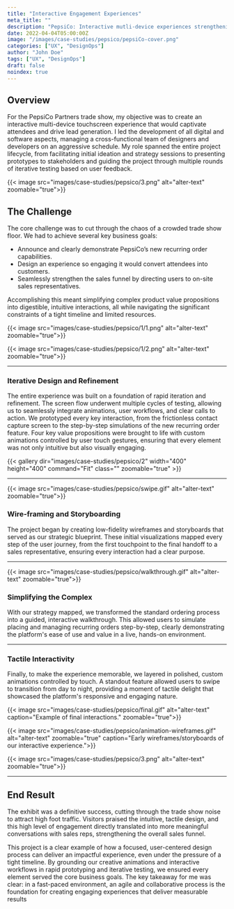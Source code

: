 ```yaml
---
title: "Interactive Engagement Experiences"
meta_title: ""
description: "PepsiCo: Interactive mutli-device experiences strengthening sales funnels."
date: 2022-04-04T05:00:00Z
image: "/images/case-studies/pepsico/pepsiCo-cover.png"
categories: ["UX", "DesignOps"]
author: "John Doe"
tags: ["UX", "DesignOps"]
draft: false
noindex: true
---
```

## Overview

For the PepsiCo Partners trade show, my objective was to create an interactive multi-device touchscreen experience that would captivate attendees and drive lead generation. I led the development of all digital and software aspects, managing a cross-functional team of designers and developers on an aggressive schedule. My role spanned the entire project lifecycle, from facilitating initial ideation and strategy sessions to presenting prototypes to stakeholders and guiding the project through multiple rounds of iterative testing based on user feedback.


<div class="flex flex-col md:flex-row gap-6 items-center my-8">
  <div class="w-full md:w-1/3 md:order-2">
    {{< image src="images/case-studies/pepsico/3.png" alt="alter-text" zoomable="true">}}
  </div>
  <div class="w-full md:w-2/3 md:order-1">

## The Challenge
The core challenge was to cut through the chaos of a crowded trade show floor. We had to achieve several key business goals:

- Announce and clearly demonstrate PepsiCo’s new recurring order capabilities.
- Design an experience so engaging it would convert attendees into customers.
- Seamlessly strengthen the sales funnel by directing users to on-site sales representatives.

Accomplishing this meant simplifying complex product value propositions into digestible, intuitive interactions, all while navigating the significant constraints of a tight timeline and limited resources.

  </div>
</div>

<div class="flex flex-col md:flex-row gap-6 items-center my-8">
  <div class="w-full md:w-1/2 md:order-1">
    {{< image src="images/case-studies/pepsico/1/1.png" alt="alter-text" zoomable="true">}}
  </div>
  <div class="w-full md:w-1/2 md:order-2">

{{< image src="images/case-studies/pepsico/1/2.png" alt="alter-text" zoomable="true">}}

  </div>
</div>

---

### Iterative Design and Refinement

The entire experience was built on a foundation of rapid iteration and refinement. The screen flow underwent multiple cycles of testing, allowing us to seamlessly integrate animations, user workflows, and clear calls to action. We prototyped every key interaction, from the frictionless contact capture screen to the step-by-step simulations of the new recurring order feature. Four key value propositions were brought to life with custom animations controlled by user touch gestures, ensuring that every element was not only intuitive but also visually engaging.

{{< gallery dir="images/case-studies/pepsico/2"
    width="400"
    height="400"
    command="Fit"
    class=""
    zoomable="true" >}}

---

<div class="flex flex-col md:flex-row gap-6 items-center my-8">
  <div class="w-full md:w-1/2 md:order-2">
    {{< image src="images/case-studies/pepsico/swipe.gif" alt="alter-text" zoomable="true">}}
  </div>
  <div class="w-full md:w-1/2 md:order-1">

### Wire-framing and Storyboarding

The project began by creating low-fidelity wireframes and storyboards that served as our strategic blueprint. These initial visualizations mapped every step of the user journey, from the first touchpoint to the final handoff to a sales representative, ensuring every interaction had a clear purpose.
  </div>
</div>

---

<div class="flex flex-col md:flex-row gap-6 items-center my-8">
  <div class="w-full md:w-1/2 md:order-1">
    {{< image src="images/case-studies/pepsico/walkthrough.gif" alt="alter-text" zoomable="true">}}
  </div>
  <div class="w-full md:w-1/2 md:order-2">

### Simplifying the Complex

With our strategy mapped, we transformed the standard ordering process into a guided, interactive walkthrough. This allowed users to simulate placing and managing recurring orders step-by-step, clearly demonstrating the platform's ease of use and value in a live, hands-on environment.

  </div>
</div>

---

### Tactile Interactivity

Finally, to make the experience memorable, we layered in polished, custom animations controlled by touch. A standout feature allowed users to swipe to transition from day to night, providing a moment of tactile delight that showcased the platform's responsive and engaging nature.
<div class="flex flex-col md:flex-row gap-6 items-center my-8">
  <div class="w-full md:w-1/2 md:order-2">
    {{< image src="images/case-studies/pepsico/final.gif" alt="alter-text" caption="Example of final interactions." zoomable="true">}}
  </div>
  <div class="w-full md:w-1/2 md:order-1">

{{< image src="images/case-studies/pepsico/animation-wireframes.gif" alt="alter-text" zoomable="true" caption="Early wireframes/storyboards of our interactive experience.">}}
  </div>
</div>

<div class="flex flex-col md:flex-row gap-6 items-center my-8">
  <div class="w-full md:w-1/3 md:order-2">
    {{< image src="images/case-studies/pepsico/3.png" alt="alter-text" zoomable="true">}}
  </div>
  <div class="w-full md:w-2/3 md:order-1">

---

## End Result

The exhibit was a definitive success, cutting through the trade show noise to attract high foot traffic. Visitors praised the intuitive, tactile design, and this high level of engagement directly translated into more meaningful conversations with sales reps, strengthening the overall sales funnel.

This project is a clear example of how a focused, user-centered design process can deliver an impactful experience, even under the pressure of a tight timeline. By grounding our creative animations and interactive workflows in rapid prototyping and iterative testing, we ensured every element served the core business goals. The key takeaway for me was clear: in a fast-paced environment, an agile and collaborative process is the foundation for creating engaging experiences that deliver measurable results

  </div>
</div>